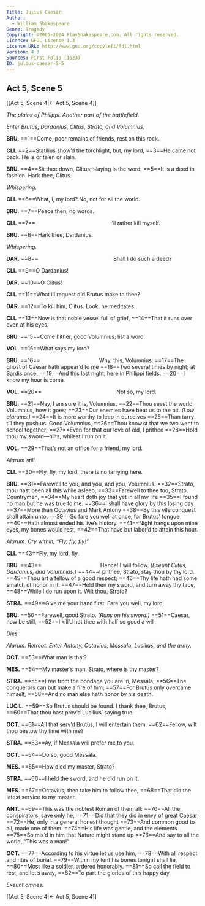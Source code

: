 ```yaml
---
Title: Julius Caesar
Author: 
  - William Shakespeare
Genre: Tragedy
Copyright: ©2005-2024 PlayShakespeare.com. All rights reserved.
License: GFDL License 1.3
License URL: http://www.gnu.org/copyleft/fdl.html
Version: 4.3
Sources: First Folio (1623)
ID: julius-caesar-5-5
---
```


## Act 5, Scene 5
[[Act 5, Scene 4|← Act 5, Scene 4]]

*The plains of Philippi. Another part of the battlefield.*

*Enter Brutus, Dardanius, Clitus, Strato, and Volumnius.*

**BRU.**
==1==Come, poor remains of friends, rest on this rock.

**CLI.**
==2==Statilius show’d the torchlight, but, my lord,
==3==He came not back. He is or ta’en or slain.

**BRU.**
==4==Sit thee down, Clitus; slaying is the word,
==5==It is a deed in fashion. Hark thee, Clitus.

*Whispering.*

**CLI.**
==6==What, I, my lord? No, not for all the world.

**BRU.**
==7==Peace then, no words.

**CLI.**
==7==              I’ll rather kill myself.

**BRU.**
==8==Hark thee, Dardanius.

*Whispering.*

**DAR.**
==8==              Shall I do such a deed?

**CLI.**
==9==O Dardanius!

**DAR.**
==10==O Clitus!

**CLI.**
==11==What ill request did Brutus make to thee?

**DAR.**
==12==To kill him, Clitus. Look, he meditates.

**CLI.**
==13==Now is that noble vessel full of grief,
==14==That it runs over even at his eyes.

**BRU.**
==15==Come hither, good Volumnius; list a word.

**VOL.**
==16==What says my lord?

**BRU.**
==16==           Why, this, Volumnius:
==17==The ghost of Caesar hath appear’d to me
==18==Two several times by night; at Sardis once,
==19==And this last night, here in Philippi fields.
==20==I know my hour is come.

**VOL.**
==20==              Not so, my lord.

**BRU.**
==21==Nay, I am sure it is, Volumnius.
==22==Thou seest the world, Volumnius, how it goes;
==23==Our enemies have beat us to the pit.
*(Low alarums.)*
==24==It is more worthy to leap in ourselves
==25==Than tarry till they push us. Good Volumnius,
==26==Thou know’st that we two went to school together;
==27==Even for that our love of old, I prithee
==28==Hold thou my sword—hilts, whilest I run on it.

**VOL.**
==29==That’s not an office for a friend, my lord.

*Alarum still.*

**CLI.**
==30==Fly, fly, my lord, there is no tarrying here.

**BRU.**
==31==Farewell to you, and you, and you, Volumnius.
==32==Strato, thou hast been all this while asleep;
==33==Farewell to thee too, Strato. Countrymen,
==34==My heart doth joy that yet in all my life
==35==I found no man but he was true to me.
==36==I shall have glory by this losing day
==37==More than Octavius and Mark Antony
==38==By this vile conquest shall attain unto.
==39==So fare you well at once, for Brutus’ tongue
==40==Hath almost ended his live’s history.
==41==Night hangs upon mine eyes, my bones would rest,
==42==That have but labor’d to attain this hour.

*Alarum. Cry within, “Fly, fly, fly!”*

**CLI.**
==43==Fly, my lord, fly.

**BRU.**
==43==           Hence! I will follow.
*(Exeunt Clitus, Dardanius, and Volumnius.)*
==44==I prithee, Strato, stay thou by thy lord.
==45==Thou art a fellow of a good respect;
==46==Thy life hath had some smatch of honor in it.
==47==Hold then my sword, and turn away thy face,
==48==While I do run upon it. Wilt thou, Strato?

**STRA.**
==49==Give me your hand first. Fare you well, my lord.

**BRU.**
==50==Farewell, good Strato.
*(Runs on his sword.)*
==51==Caesar, now be still,
==52==I kill’d not thee with half so good a will.

*Dies.*

*Alarum. Retreat. Enter Antony, Octavius, Messala, Lucilius, and the army.*

**OCT.**
==53==What man is that?

**MES.**
==54==My master’s man. Strato, where is thy master?

**STRA.**
==55==Free from the bondage you are in, Messala;
==56==The conquerors can but make a fire of him;
==57==For Brutus only overcame himself,
==58==And no man else hath honor by his death.

**LUCIL.**
==59==So Brutus should be found. I thank thee, Brutus,
==60==That thou hast prov’d Lucilius’ saying true.

**OCT.**
==61==All that serv’d Brutus, I will entertain them.
==62==Fellow, wilt thou bestow thy time with me?

**STRA.**
==63==Ay, if Messala will prefer me to you.

**OCT.**
==64==Do so, good Messala.

**MES.**
==65==How died my master, Strato?

**STRA.**
==66==I held the sword, and he did run on it.

**MES.**
==67==Octavius, then take him to follow thee,
==68==That did the latest service to my master.

**ANT.**
==69==This was the noblest Roman of them all:
==70==All the conspirators, save only he,
==71==Did that they did in envy of great Caesar;
==72==He, only in a general honest thought
==73==And common good to all, made one of them.
==74==His life was gentle, and the elements
==75==So mix’d in him that Nature might stand up
==76==And say to all the world, “This was a man!”

**OCT.**
==77==According to his virtue let us use him,
==78==With all respect and rites of burial.
==79==Within my tent his bones tonight shall lie,
==80==Most like a soldier, ordered honorably.
==81==So call the field to rest, and let’s away,
==82==To part the glories of this happy day.

*Exeunt omnes.*

[[Act 5, Scene 4|← Act 5, Scene 4]]